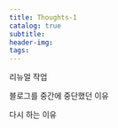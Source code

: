 ```yaml
---
title: Thoughts-1
catalog: true
subtitle:
header-img:
tags:
---
```


리뉴얼 작업

블로그를 중간에 중단했던 이유

다시 하는 이유
